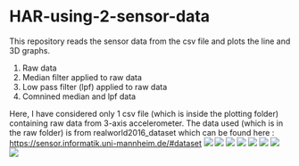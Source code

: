 # HAR-using-2-sensor-data

This repository reads the sensor data from the csv file and plots the line and 3D graphs.
  1. Raw data
  2. Median filter applied to raw data
  3. Low pass filter (lpf) applied to raw data
  4. Comnined median and lpf data
  
Here, I have considered only 1 csv file (which is inside the plotting folder) containing raw data from 3-axis accelerometer.
The data used (which is in the raw folder) is from realworld2016_dataset which can be found here : https://sensor.informatik.uni-mannheim.de/#dataset
![](https://github.com/shivanjalikhare/HAR-using-2-sensor-data/blob/master/plotting/Time%20domain%20Raw%20data.png)
![](https://github.com/shivanjalikhare/HAR-using-2-sensor-data/blob/master/plotting/Time%20domain%20low%20pass%20filter.png)
![](https://github.com/shivanjalikhare/HAR-using-2-sensor-data/blob/master/plotting/Time%20domain%20median%20filter.png)
![](https://github.com/shivanjalikhare/HAR-using-2-sensor-data/blob/master/plotting/Time%20domain%20median_low%20pass%20filter.png)
![](https://github.com/shivanjalikhare/HAR-using-2-sensor-data/blob/master/plotting/raw%20data3D.png)
![](https://github.com/shivanjalikhare/HAR-using-2-sensor-data/blob/master/plotting/median%20filter3D.png)
![](https://github.com/shivanjalikhare/HAR-using-2-sensor-data/blob/master/plotting/low%20pass%20filter3D.png)
![](https://github.com/shivanjalikhare/HAR-using-2-sensor-data/blob/master/plotting/median%20%2B%20lpf3D.png)
